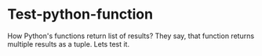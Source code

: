 # Test-python-function
 How Python's functions return list of results?
They say, that function returns multiple results as a tuple.
Lets test it.
